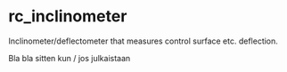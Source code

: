 # rc_inclinometer
Inclinometer/deflectometer that measures control surface etc. deflection.

Bla bla sitten kun / jos julkaistaan
